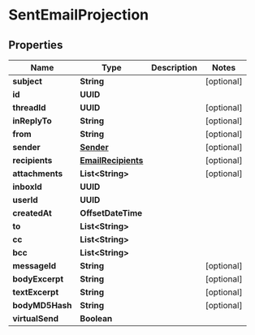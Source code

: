 

# SentEmailProjection


## Properties

| Name | Type | Description | Notes |
|------------ | ------------- | ------------- | -------------|
|**subject** | **String** |  |  [optional] |
|**id** | **UUID** |  |  |
|**threadId** | **UUID** |  |  [optional] |
|**inReplyTo** | **String** |  |  [optional] |
|**from** | **String** |  |  [optional] |
|**sender** | [**Sender**](Sender) |  |  [optional] |
|**recipients** | [**EmailRecipients**](EmailRecipients) |  |  [optional] |
|**attachments** | **List&lt;String&gt;** |  |  [optional] |
|**inboxId** | **UUID** |  |  |
|**userId** | **UUID** |  |  |
|**createdAt** | **OffsetDateTime** |  |  |
|**to** | **List&lt;String&gt;** |  |  |
|**cc** | **List&lt;String&gt;** |  |  |
|**bcc** | **List&lt;String&gt;** |  |  |
|**messageId** | **String** |  |  [optional] |
|**bodyExcerpt** | **String** |  |  [optional] |
|**textExcerpt** | **String** |  |  [optional] |
|**bodyMD5Hash** | **String** |  |  [optional] |
|**virtualSend** | **Boolean** |  |  |



